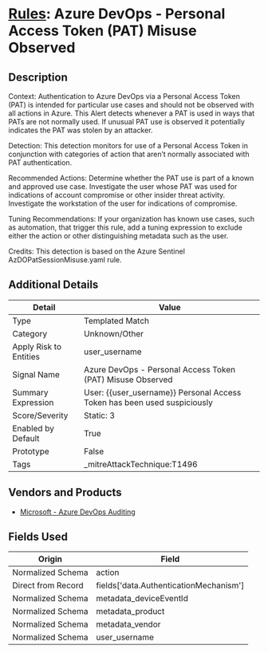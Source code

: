 # [Rules](README.md): Azure DevOps - Personal Access Token (PAT) Misuse Observed

## Description
Context:
Authentication to Azure DevOps via a Personal Access Token (PAT) is intended for particular use cases and should not be observed with all actions in Azure. This Alert detects whenever a PAT is used in ways that PATs are not normally used. If unusual PAT use is observed it potentially indicates the PAT was stolen by an attacker.

Detection:
This detection monitors for use of a Personal Access Token in conjunction with categories of action that aren’t normally associated with PAT authentication.

Recommended Actions:
Determine whether the PAT use is part of a known and approved use case.
Investigate the user whose PAT was used for indications of account compromise or other insider threat activity. 
Investigate the workstation of the user for indications of compromise.

Tuning Recommendations:
If your organization has known use cases, such as automation, that trigger this rule, add a tuning expression to exclude either the action or other distinguishing metadata such as the user.

Credits:
This detection is based on the Azure Sentinel AzDOPatSessionMisuse.yaml rule.

## Additional Details
|Detail|Value|
|----|----|
|Type|Templated Match|
|Category|Unknown/Other|
|Apply Risk to Entities|user_username|
|Signal Name|Azure DevOps - Personal Access Token (PAT) Misuse Observed|
|Summary Expression|User: {{user_username}} Personal Access Token has been used suspiciously|
|Score/Severity|Static: 3|
|Enabled by Default|True|
|Prototype|False|
|Tags|_mitreAttackTechnique:T1496|
## Vendors and Products
- [Microsoft - Azure DevOps Auditing](../products/c3b61ddb-4d2d-497c-b873-28938036b67b.md)


## Fields Used

|Origin|Field|
|----|----|
|Normalized Schema|action|
|Direct from Record|fields['data.AuthenticationMechanism']|
|Normalized Schema|metadata_deviceEventId|
|Normalized Schema|metadata_product|
|Normalized Schema|metadata_vendor|
|Normalized Schema|user_username|


